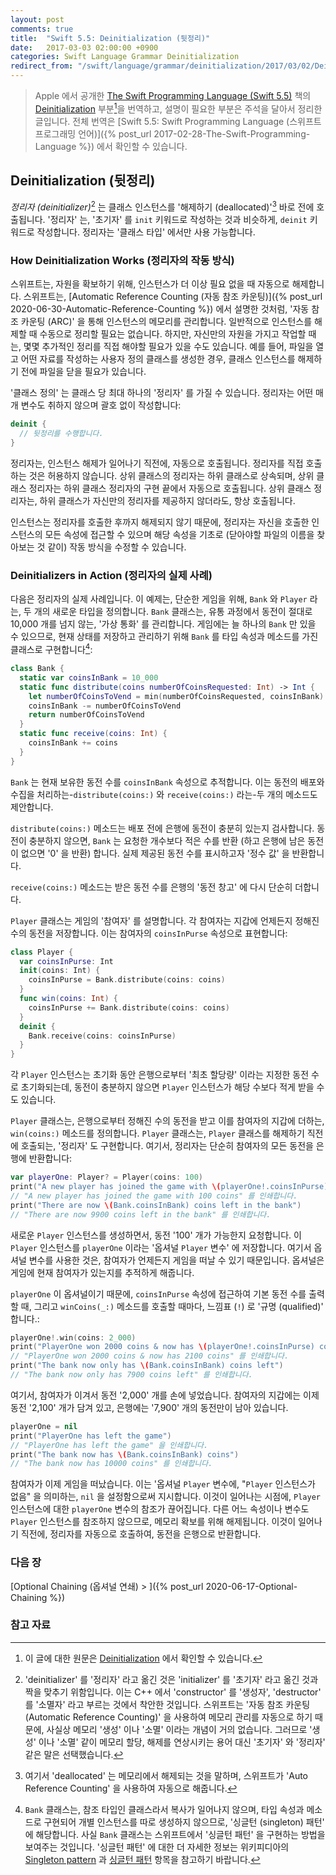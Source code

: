 ```yaml
---
layout: post
comments: true
title:  "Swift 5.5: Deinitialization (뒷정리)"
date:   2017-03-03 02:00:00 +0900
categories: Swift Language Grammar Deinitialization
redirect_from: "/swift/language/grammar/deinitialization/2017/03/02/Deinitialization.html"
---
```


> Apple 에서 공개한 [The Swift Programming Language (Swift 5.5)](https://docs.swift.org/swift-book/) 책의 [Deinitialization](https://docs.swift.org/swift-book/LanguageGuide/Deinitialization.html) 부분[^Deinitialization]을 번역하고, 설명이 필요한 부분은 주석을 달아서 정리한 글입니다. 전체 번역은 [Swift 5.5: Swift Programming Language (스위프트 프로그래밍 언어)]({% post_url 2017-02-28-The-Swift-Programming-Language %}) 에서 확인할 수 있습니다.

## Deinitialization (뒷정리)

_정리자 (deinitializer)_[^deinitializer] 는 클래스 인스턴스를 '해제하기 (deallocated)'[^deallocated] 바로 전에 호출됩니다. '정리자' 는, '초기자' 를 `init` 키워드로 작성하는 것과 비슷하게, `deinit` 키워드로 작성합니다. 정리자는 '클래스 타입' 에서만 사용 가능합니다.

### How Deinitialization Works (정리자의 작동 방식)

스위프트는, 자원을 확보하기 위해, 인스턴스가 더 이상 필요 없을 때 자동으로 해제합니다. 스위프트는, [Automatic Reference Counting (자동 참조 카운팅)]({% post_url 2020-06-30-Automatic-Reference-Counting %}) 에서 설명한 것처럼, '자동 참조 카운팅 (ARC)' 을 통해 인스턴스의 메모리를 관리합니다. 일반적으로 인스턴스를 해제할 때 수동으로 정리할 필요는 없습니다. 하지만, 자신만의 자원을 가지고 작업할 때는, 몇몇 추가적인 정리를 직접 해야할 필요가 있을 수도 있습니다. 예를 들어, 파일을 열고 어떤 자료를 작성하는 사용자 정의 클래스를 생성한 경우, 클래스 인스턴스를 해제하기 전에 파일을 닫을 필요가 있습니다.

'클래스 정의' 는 클래스 당 최대 하나의 '정리자' 를 가질 수 있습니다. 정리자는 어떤 매개 변수도 취하지 않으며 괄호 없이 작성합니다:

```swift
deinit {
  // 뒷정리를 수행합니다.
}
```

정리자는, 인스턴스 해제가 일어나기 직전에, 자동으로 호출됩니다. 정리자를 직접 호출하는 것은 허용하지 않습니다. 상위 클래스의 정리자는 하위 클래스로 상속되며, 상위 클래스 정리자는 하위 클래스 정리자의 구현 끝에서 자동으로 호출됩니다. 상위 클래스 정리자는, 하위 클래스가 자신만의 정리자를 제공하지 않더라도, 항상 호출됩니다.

인스턴스는 정리자를 호출한 후까지 해제되지 않기 때문에, 정리자는 자신을 호출한 인스턴스의 모든 속성에 접근할 수 있으며 해당 속성을 기초로 (닫아야할 파일의 이름을 찾아보는 것 같이) 작동 방식을 수정할 수 있습니다.

### Deinitializers in Action (정리자의 실제 사례)

다음은 정리자의 실제 사례입니다. 이 예제는, 단순한 게임을 위해, `Bank` 와 `Player` 라는, 두 개의 새로운 타입을 정의합니다. `Bank` 클래스는, 유통 과정에서 동전이 절대로 10,000 개를 넘지 않는, '가상 통화' 를 관리합니다. 게임에는 늘 하나의 `Bank` 만 있을 수 있으므로, 현재 상태를 저장하고 관리하기 위해 `Bank` 를 타입 속성과 메소드를 가진 클래스로 구현합니다[^singleton]:

```swift
class Bank {
  static var coinsInBank = 10_000
  static func distribute(coins numberOfCoinsRequested: Int) -> Int {
    let numberOfCoinsToVend = min(numberOfCoinsRequested, coinsInBank)
    coinsInBank -= numberOfCoinsToVend
    return numberOfCoinsToVend
  }
  static func receive(coins: Int) {
    coinsInBank += coins
  }
}
```

`Bank` 는 현재 보유한 동전 수를 `coinsInBank` 속성으로 추적합니다. 이는 동전의 배포와 수집을 처리하는-`distribute(coins:)` 와 `receive(coins:)` 라는-두 개의 메소드도 제안합니다.

`distribute(coins:)` 메소드는 배포 전에 은행에 동전이 충분히 있는지 검사합니다. 동전이 충분하지 않으면, `Bank` 는 요청한 개수보다 적은 수를 반환 (하고 은행에 남은 동전이 없으면 '0' 을 반환) 합니다. 실제 제공된 동전 수를 표시하고자 '정수 값' 을 반환합니다.

`receive(coins:)` 메소드는 받은 동전 수를 은행의 '동전 창고' 에 다시 단순히 더합니다.

`Player` 클래스는 게임의 '참여자' 를 설명합니다. 각 참여자는 지갑에 언제든지 정해진 수의 동전을 저장합니다. 이는 참여자의 `coinsInPurse` 속성으로 표현합니다:

```swift
class Player {
  var coinsInPurse: Int
  init(coins: Int) {
    coinsInPurse = Bank.distribute(coins: coins)
  }
  func win(coins: Int) {
    coinsInPurse += Bank.distribute(coins: coins)
  }
  deinit {
    Bank.receive(coins: coinsInPurse)
  }
}
```

각 `Player` 인스턴스는 초기화 동안 은행으로부터 '최초 할당량' 이라는 지정한 동전 수로 초기화되는데, 동전이 충분하지 않으면 `Player` 인스턴스가 해당 수보다 적게 받을 수도 있습니다.

`Player` 클래스는, 은행으로부터 정해진 수의 동전을 받고 이를 참여자의 지갑에 더하는, `win(coins:)` 메소드를 정의합니다. `Player` 클래스는, `Player` 클래스를 해제하기 직전에 호출되는, '정리자' 도 구현합니다. 여기서, 정리자는 단순히 참여자의 모든 동전을 은행에 반환합니다:

```swift
var playerOne: Player? = Player(coins: 100)
print("A new player has joined the game with \(playerOne!.coinsInPurse) coins")
// "A new player has joined the game with 100 coins" 를 인쇄합니다.
print("There are now \(Bank.coinsInBank) coins left in the bank")
// "There are now 9900 coins left in the bank" 를 인쇄합니다.
```

새로운 `Player` 인스턴스를 생성하면서, 동전 '100' 개가 가능한지 요청합니다. 이 `Player` 인스턴스를 `playerOne` 이라는 '옵셔널 `Player` 변수' 에 저장합니다. 여기서 옵셔널 변수를 사용한 것은, 참여자가 언제든지 게임을 떠날 수 있기 때문입니다. 옵셔널은 게임에 현재 참여자가 있는지를 추적하게 해줍니다.

`playerOne` 이 옵셔널이기 때문에, `coinsInPurse` 속성에 접근하여 기본 동전 수를 출력할 때, 그리고 `winCoins(_:)` 메소드를 호출할 때마다, 느낌표 (`!`) 로 '규명 (qualified)' 합니다.:

```swift
playerOne!.win(coins: 2_000)
print("PlayerOne won 2000 coins & now has \(playerOne!.coinsInPurse) coins")
// "PlayerOne won 2000 coins & now has 2100 coins" 를 인쇄합니다.
print("The bank now only has \(Bank.coinsInBank) coins left")
// "The bank now only has 7900 coins left" 를 인쇄합니다.
```

여기서, 참여자가 이겨서 동전 '2,000' 개를 손에 넣었습니다. 참여자의 지갑에는 이제 동전 '2,100' 개가 담겨 있고, 은행에는 '7,900' 개의 동전만이 남아 있습니다.

```swift
playerOne = nil
print("PlayerOne has left the game")
// "PlayerOne has left the game" 을 인쇄합니다.
print("The bank now has \(Bank.coinsInBank) coins")
// "The bank now has 10000 coins" 를 인쇄합니다.
```

참여자가 이제 게임을 떠났습니다. 이는 '옵셔널 `Player` 변수에, "`Player` 인스턴스가 없음" 을 의미하는, `nil` 을 설정함으로써 지시합니다. 이것이 일어나는 시점에, `Player` 인스턴스에 대한 `playerOne` 변수의 참조가 끊어집니다. 다른 어느 속성이나 변수도 `Player` 인스턴스를 참조하지 않으므로, 메모리 확보를 위해 해제됩니다. 이것이 일어나기 직전에, 정리자를 자동으로 호출하여, 동전을 은행으로 반환합니다.

### 다음 장

[Optional Chaining (옵셔널 연쇄) > ]({% post_url 2020-06-17-Optional-Chaining %})

### 참고 자료

[^Deinitialization]: 이 글에 대한 원문은 [Deinitialization](https://docs.swift.org/swift-book/LanguageGuide/Deinitialization.html) 에서 확인할 수 있습니다.

[^swift-update]: 스위프트 5.3 은 2020-06-22 에 WWDC 20 에 맞춰서 발표 되었다가, 2020-09-16 일에 다시 갱신 되었습니다.

[^deinitializer]: 'deinitializer' 를 '정리자' 라고 옮긴 것은 'initializer' 를 '초기자' 라고 옮긴 것과 짝을 맞추기 위함입니다. 이는 C++ 에서 'constructor' 를 '생성자', 'destructor' 를 '소멸자' 라고 부르는 것에서 착안한 것입니다. 스위프트는 '자동 참조 카운팅 (Automatic Reference Counting)' 을 사용하여 메모리 관리를 자동으로 하기 때문에, 사실상 메모리 '생성' 이나 '소멸' 이라는 개념이 거의 없습니다. 그러므로 '생성' 이나 '소멸' 같이 메모리 할당, 해제를 연상시키는 용어 대신 '초기자' 와 '정리자' 같은 말은 선택했습니다.

[^deallocated]: 여기서 'deallocated' 는 메모리에서 해제되는 것을 말하며, 스위프트가 'Auto Reference Counting' 을 사용하여 자동으로 해줍니다.

[^singleton]: `Bank` 클래스는, 참조 타입인 클래스라서 복사가 일어나지 않으며, 타입 속성과 메소드로 구현되어 개별 인스턴스를 따로 생성하지 않으므로, '싱글턴 (singleton) 패턴' 에 해당합니다. 사실 `Bank` 클래스는 스위프트에서 '싱글턴 패턴' 을 구현하는 방법을 보여주는 것입니다. '싱글턴 패턴' 에 대한 더 자세한 정보는 위키피디아의 [Singleton pattern](https://en.wikipedia.org/wiki/Singleton_pattern) 과 [싱글턴 패턴](https://ko.wikipedia.org/wiki/싱글턴_패턴) 항목을 참고하기 바랍니다.
